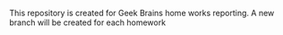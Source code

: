 This repository is created for Geek Brains home works reporting. A new branch will be created for each homework
